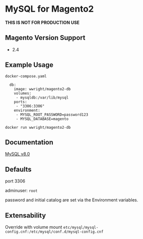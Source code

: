 # MySQL for Magento2
__THIS IS NOT FOR PRODUCTION USE__

## Magento Version Support
* 2.4

## Example Usage
`docker-compose.yaml`
```
  db:
    image: wwright/magento2-db
    volumes:
     - mysqldb:/var/lib/mysql
    ports:
     - "3306:3306"
    environment:
     - MYSQL_ROOT_PASSWORD=password123
     - MYSQL_DATABASE=magento
```
`docker run wwright/magento2-db`

## Documentation
[MySQL v8.0](https://hub.docker.com/_/mysql)

## Defaults
port 3306

adminuser: `root`

password and initial catalog are set via the Environment variables.


## Extensability
Override with volume mount
`etc/mysql/mysql-config.cnf:/etc/mysql/conf.d/mysql-config.cnf`